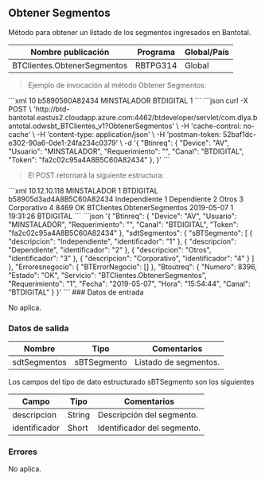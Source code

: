 ## Obtener Segmentos

Método para obtener un listado de los segmentos ingresados en Bantotal.

| Nombre publicación          | Programa | Global/País |
| --------------------------- | -------- | ----------- |
| BTClientes.ObtenerSegmentos | RBTPG314 | Global      |

> Ejemplo de invocación al método Obtener Segmentos:

<code-group>
<code-block title="XML" active>
```xml
<soapenv:Envelope xmlns:soapenv="http://schemas.xmlsoap.org/soap/envelope/" xmlns:bts="http://uy.com.dlya.bantotal/BTSOA/">
   <soapenv:Header/>
   <soapenv:Body>
      <bts:BTClientes.ObtenerSegmentos>
         <bts:Btinreq>
            <bts:Device>10</bts:Device>
            <bts:Token>b5890560A82434</bts:Token>
            <bts:Usuario>MINSTALADOR</bts:Usuario>
            <bts:Canal>BTDIGITAL</bts:Canal>
            <bts:Requerimiento>1</bts:Requerimiento>
         </bts:Btinreq>
      </bts:BTClientes.ObtenerSegmentos>
   </soapenv:Body>
</soapenv:Envelope>
```
</code-block>
 
<code-block title="JSON">
```json
curl -X POST \
  'http://btd-bantotal.eastus2.cloudapp.azure.com:4462/btdeveloper/servlet/com.dlya.bantotal.odwsbt_BTClientes_v1?ObtenerSegmentos' \
  -H 'cache-control: no-cache' \
  -H 'content-type: application/json' \
  -H 'postman-token: 52baf1dc-e302-90a6-0de1-24fa234c0379' \
  -d '{
	"Btinreq": {
		"Device": "AV",
		"Usuario": "MINSTALADOR",
		"Requerimiento": "",
		"Canal": "BTDIGITAL",
		"Token": "fa2c02c95a4A8B5C60A82434"
	},
}'
```
</code-block>
</code-group>
 
> El POST retornará la siguiente estructura:
 
<code-group>
<code-block title="XML" active>
```xml
<SOAP-ENV:Envelope xmlns:SOAP-ENV="http://schemas.xmlsoap.org/soap/envelope/" xmlns:xsd="http://www.w3.org/2001/XMLSchema" xmlns:SOAP-ENC="http://schemas.xmlsoap.org/soap/encoding/" xmlns:xsi="http://www.w3.org/2001/XMLSchema-instance">
   <SOAP-ENV:Body>
      <BTClientes.ObtenerSegmentosResponse xmlns="http://uy.com.dlya.bantotal/BTSOA/">
         <Btinreq>
            <Device>10.12.10.118</Device>
            <Usuario>MINSTALADOR</Usuario>
            <Requerimiento>1</Requerimiento>
            <Canal>BTDIGITAL</Canal>
            <Token>b58905d3ad4A8B5C60A82434</Token>
         </Btinreq>
         <sdtSegmentos>
            <sBTSegmento>
               <descripcion>Independiente</descripcion>
               <identificador>1</identificador>
            </sBTSegmento>
            <sBTSegmento>
               <descripcion>Dependiente</descripcion>
               <identificador>2</identificador>
            </sBTSegmento>
            <sBTSegmento>
               <descripcion>Otros</descripcion>
               <identificador>3</identificador>
            </sBTSegmento>
            <sBTSegmento>
               <descripcion>Corporativo</descripcion>
               <identificador>4</identificador>
            </sBTSegmento>
         </sdtSegmentos>
         <Erroresnegocio></Erroresnegocio>
         <Btoutreq>
            <Numero>8469</Numero>
            <Estado>OK</Estado>
            <Servicio>BTClientes.ObtenerSegmentos</Servicio>
            <Fecha>2019-05-07</Fecha>
            <Requerimiento>1</Requerimiento>
            <Hora>19:31:26</Hora>
            <Canal>BTDIGITAL</Canal>
         </Btoutreq>
      </BTClientes.ObtenerSegmentosResponse>
   </SOAP-ENV:Body>
</SOAP-ENV:Envelope>
```
</code-block>
 
<code-block title="JSON">
```json
'{
	"Btinreq": {
		"Device": "AV",
		"Usuario": "MINSTALADOR",
		"Requerimiento": "",
		"Canal": "BTDIGITAL",
		"Token": "fa2c02c95a4A8B5C60A82434"
	},
	"sdtSegmentos": {
		"sBTSegmento": [
			{
				"descripcion": "Independiente",
				"identificador": "1"
			},
			{
				"descripcion": "Dependiente",
				"identificador": "2"
			},
			{
				"descripcion": "Otros",
				"identificador": "3"
			},
			{
				"descripcion": "Corporativo",
				"identificador": "4"
			}
		]
	},
    "Erroresnegocio": {
        "BTErrorNegocio": []
    },
    "Btoutreq": {
        "Numero": 8396,
        "Estado": "OK",
        "Servicio": "BTClientes.ObtenerSegmentos",
        "Requerimiento": "1",
        "Fecha": "2019-05-07",
        "Hora": "15:54:44",
        "Canal": "BTDIGITAL"
    }
}'
```
</code-block>
</code-group> 
### Datos de entrada
 
No aplica.

### Datos de salida

| Nombre       | Tipo        | Comentarios           |
| ------------ | ----------- | --------------------- |
| sdtSegmentos | sBTSegmento | Listado de segmentos. |

Los campos del tipo de dato estructurado sBTSegmento son los siguientes

| Campo         | Tipo   | Comentarios                 |
| ------------- | ------ | --------------------------- |
| descripcion   | String | Descripción del segmento.   |
| identificador | Short  | Identificador del segmento. |

### Errores

No aplica.

